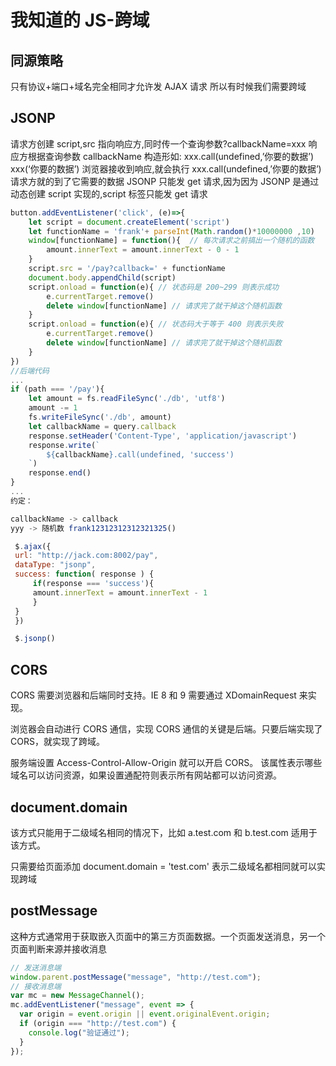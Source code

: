 # 我知道的 JS-跨域

## 同源策略

只有协议+端口+域名完全相同才允许发 AJAX 请求
所以有时候我们需要跨域

## JSONP

请求方创建 script,src 指向响应方,同时传一个查询参数?callbackName=xxx
响应方根据查询参数 callbackName 构造形如:
xxx.call(undefined,’你要的数据’)
xxx(‘你要的数据’)
浏览器接收到响应,就会执行 xxx.call(undefined,’你要的数据’)
请求方就的到了它需要的数据
JSONP 只能发 get 请求,因为因为 JSONP 是通过动态创建 script 实现的,script 标签只能发 get 请求

<!--more-->

```javascript
button.addEventListener('click', (e)=>{
    let script = document.createElement('script')
    let functionName = 'frank'+ parseInt(Math.random()*10000000 ,10)
    window[functionName] = function(){  // 每次请求之前搞出一个随机的函数
        amount.innerText = amount.innerText - 0 - 1
    }
    script.src = '/pay?callback=' + functionName
    document.body.appendChild(script)
    script.onload = function(e){ // 状态码是 200~299 则表示成功
        e.currentTarget.remove()
        delete window[functionName] // 请求完了就干掉这个随机函数
    }
    script.onload = function(e){ // 状态码大于等于 400 则表示失败
        e.currentTarget.remove()
        delete window[functionName] // 请求完了就干掉这个随机函数
    }
})
//后端代码
...
if (path === '/pay'){
    let amount = fs.readFileSync('./db', 'utf8')
    amount -= 1
    fs.writeFileSync('./db', amount)
    let callbackName = query.callback
    response.setHeader('Content-Type', 'application/javascript')
    response.write(`
        ${callbackName}.call(undefined, 'success')
    `)
    response.end()
}
...
约定：

callbackName -> callback
yyy -> 随机数 frank12312312312321325()

 $.ajax({
 url: "http://jack.com:8002/pay",
 dataType: "jsonp",
 success: function( response ) {
     if(response === 'success'){
     amount.innerText = amount.innerText - 1
     }
 }
 })

 $.jsonp()
```

## CORS

CORS 需要浏览器和后端同时支持。IE 8 和 9 需要通过 XDomainRequest 来实现。

浏览器会自动进行 CORS 通信，实现 CORS 通信的关键是后端。只要后端实现了 CORS，就实现了跨域。

服务端设置 Access-Control-Allow-Origin 就可以开启 CORS。 该属性表示哪些域名可以访问资源，如果设置通配符则表示所有网站都可以访问资源。

## document.domain

该方式只能用于二级域名相同的情况下，比如 a.test.com 和 b.test.com 适用于该方式。

只需要给页面添加 document.domain = 'test.com' 表示二级域名都相同就可以实现跨域

## postMessage

这种方式通常用于获取嵌入页面中的第三方页面数据。一个页面发送消息，另一个页面判断来源并接收消息

```javascript
// 发送消息端
window.parent.postMessage("message", "http://test.com");
// 接收消息端
var mc = new MessageChannel();
mc.addEventListener("message", event => {
  var origin = event.origin || event.originalEvent.origin;
  if (origin === "http://test.com") {
    console.log("验证通过");
  }
});
```
